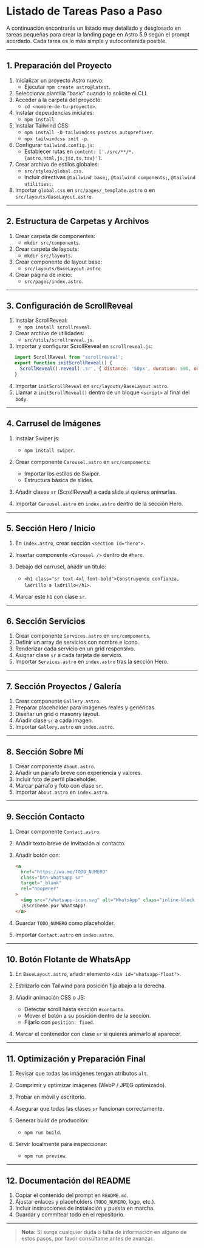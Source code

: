 # Listado de Tareas Paso a Paso

A continuación encontrarás un listado muy detallado y desglosado en tareas pequeñas para crear la landing page en Astro 5.9 según el prompt acordado. Cada tarea es lo más simple y autocontenida posible.

---

## 1. Preparación del Proyecto

1. Inicializar un proyecto Astro nuevo:
   - Ejecutar `npm create astro@latest`.
2. Seleccionar plantilla “basic” cuando lo solicite el CLI.
3. Acceder a la carpeta del proyecto:
   - `cd <nombre-de-tu-proyecto>`.
4. Instalar dependencias iniciales:
   - `npm install`.
5. Instalar Tailwind CSS:
   - `npm install -D tailwindcss postcss autoprefixer`.
   - `npx tailwindcss init -p`.
6. Configurar `tailwind.config.js`:
   - Establecer rutas en `content: ['./src/**/*.{astro,html,js,jsx,ts,tsx}']`.
7. Crear archivo de estilos globales:
   - `src/styles/global.css`.
   - Incluir directivas `@tailwind base;`, `@tailwind components;`, `@tailwind utilities;`.
8. Importar `global.css` en `src/pages/_template.astro` o en `src/layouts/BaseLayout.astro`.

---

## 2. Estructura de Carpetas y Archivos

1. Crear carpeta de componentes:
   - `mkdir src/components`.
2. Crear carpeta de layouts:
   - `mkdir src/layouts`.
3. Crear componente de layout base:
   - `src/layouts/BaseLayout.astro`.
4. Crear página de inicio:
   - `src/pages/index.astro`.

---

## 3. Configuración de ScrollReveal

1. Instalar ScrollReveal:
   - `npm install scrollreveal`.
2. Crear archivo de utilidades:
   - `src/utils/scrollreveal.js`.
3. Importar y configurar ScrollReveal en `scrollreveal.js`:
```js
   import ScrollReveal from 'scrollreveal';
   export function initScrollReveal() {
     ScrollReveal().reveal('.sr', { distance: '50px', duration: 500, origin: 'bottom', reset: true });
   }
```

4. Importar `initScrollReveal` en `src/layouts/BaseLayout.astro`.
5. Llamar a `initScrollReveal()` dentro de un bloque `<script>` al final del `body`.

---

## 4. Carrusel de Imágenes

1. Instalar Swiper.js:

   * `npm install swiper`.
2. Crear componente `Carousel.astro` en `src/components`:

   * Importar los estilos de Swiper.
   * Estructura básica de slides.
3. Añadir clases `sr` (ScrollReveal) a cada slide si quieres animarlas.
4. Importar `Carousel.astro` en `index.astro` dentro de la sección Hero.

---

## 5. Sección Hero / Inicio

1. En `index.astro`, crear sección `<section id="hero">`.
2. Insertar componente `<Carousel />` dentro de `#hero`.
3. Debajo del carrusel, añadir un título:

   * `<h1 class="sr text-4xl font-bold">Construyendo confianza, ladrillo a ladrillo</h1>`.
4. Marcar este `h1` con clase `sr`.

---

## 6. Sección Servicios

1. Crear componente `Services.astro` en `src/components`.
2. Definir un array de servicios con nombre e ícono.
3. Renderizar cada servicio en un grid responsivo.
4. Asignar clase `sr` a cada tarjeta de servicio.
5. Importar `Services.astro` en `index.astro` tras la sección Hero.

---

## 7. Sección Proyectos / Galería

1. Crear componente `Gallery.astro`.
2. Preparar placeholder para imágenes reales y genéricas.
3. Diseñar un grid o masonry layout.
4. Añadir clase `sr` a cada imagen.
5. Importar `Gallery.astro` en `index.astro`.

---

## 8. Sección Sobre Mí

1. Crear componente `About.astro`.
2. Añadir un párrafo breve con experiencia y valores.
3. Incluir foto de perfil placeholder.
4. Marcar párrafo y foto con clase `sr`.
5. Importar `About.astro` en `index.astro`.

---

## 9. Sección Contacto

1. Crear componente `Contact.astro`.
2. Añadir texto breve de invitación al contacto.
3. Añadir botón con:

   ```html
   <a
     href="https://wa.me/TODO_NUMERO"
     class="btn-whatsapp sr"
     target="_blank"
     rel="noopener"
   >
     <img src="/whatsapp-icon.svg" alt="WhatsApp" class="inline-block w-6 h-6" />
     ¡Escríbeme por WhatsApp!
   </a>
   ```
4. Guardar `TODO_NUMERO` como placeholder.
5. Importar `Contact.astro` en `index.astro`.

---

## 10. Botón Flotante de WhatsApp

1. En `BaseLayout.astro`, añadir elemento `<div id="whatsapp-float">`.
2. Estilizarlo con Tailwind para posición fija abajo a la derecha.
3. Añadir animación CSS o JS:

   * Detectar scroll hasta sección `#contacto`.
   * Mover el botón a su posición dentro de la sección.
   * Fijarlo con `position: fixed`.
4. Marcar el contenedor con clase `sr` si quieres animarlo al aparecer.

---

## 11. Optimización y Preparación Final

1. Revisar que todas las imágenes tengan atributos `alt`.
2. Comprimir y optimizar imágenes (WebP / JPEG optimizado).
3. Probar en móvil y escritorio.
4. Asegurar que todas las clases `sr` funcionan correctamente.
5. Generar build de producción:

   * `npm run build`.
6. Servir localmente para inspeccionar:

   * `npm run preview`.

---

## 12. Documentación del README

1. Copiar el contenido del prompt en `README.md`.
2. Ajustar enlaces y placeholders (`TODO_NUMERO`, logo, etc.).
3. Incluir instrucciones de instalación y puesta en marcha.
4. Guardar y commitear todo en el repositorio.

---

> **Nota:** Si surge cualquier duda o falta de información en alguno de estos pasos, por favor consúltame antes de avanzar.
